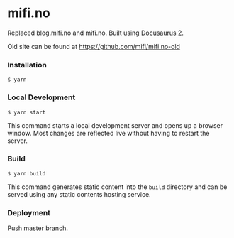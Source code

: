 # mifi.no

Replaced blog.mifi.no and mifi.no. Built using [Docusaurus 2](https://docusaurus.io/).

Old site can be found at https://github.com/mifi/mifi.no-old

### Installation

```
$ yarn
```

### Local Development

```
$ yarn start
```

This command starts a local development server and opens up a browser window. Most changes are reflected live without having to restart the server.

### Build

```
$ yarn build
```

This command generates static content into the `build` directory and can be served using any static contents hosting service.

### Deployment

Push master branch.
